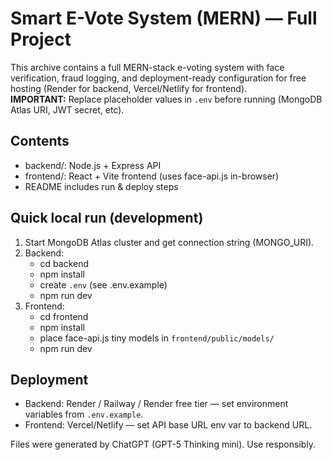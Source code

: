 # Smart E-Vote System (MERN) — Full Project

This archive contains a full MERN-stack e-voting system with face verification, fraud logging, and deployment-ready configuration for free hosting (Render for backend, Vercel/Netlify for frontend).  
**IMPORTANT:** Replace placeholder values in `.env` before running (MongoDB Atlas URI, JWT secret, etc).

## Contents
- backend/: Node.js + Express API
- frontend/: React + Vite frontend (uses face-api.js in-browser)
- README includes run & deploy steps

## Quick local run (development)
1. Start MongoDB Atlas cluster and get connection string (MONGO_URI).
2. Backend:
   - cd backend
   - npm install
   - create `.env` (see .env.example)
   - npm run dev
3. Frontend:
   - cd frontend
   - npm install
   - place face-api.js tiny models in `frontend/public/models/`
   - npm run dev

## Deployment
- Backend: Render / Railway / Render free tier — set environment variables from `.env.example`.
- Frontend: Vercel/Netlify — set API base URL env var to backend URL.

Files were generated by ChatGPT (GPT-5 Thinking mini). Use responsibly.
